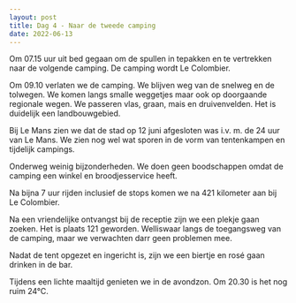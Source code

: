 ```yaml
---
layout: post
title: Dag 4 - Naar de tweede camping
date: 2022-06-13
---
```

Om 07.15 uur uit bed gegaan om de spullen in tepakken en te vertrekken naar de volgende camping. De camping wordt Le Colombier.  

Om 09.10 verlaten we de camping. We blijven weg van de snelweg en de tolwegen. We komen langs smalle weggetjes maar ook op doorgaande regionale wegen. We passeren vlas, graan, mais en druivenvelden. Het is duidelijk een landbouwgebied.  

Bij Le Mans  zien we dat de stad op 12 juni afgesloten was i.v. m. de 24 uur van Le Mans.  We zien nog wel wat sporen in de vorm van tentenkampen en tijdelijk campings.   

Onderweg weinig bijzonderheden. We doen geen boodschappen omdat de camping een winkel en broodjesservice heeft.

Na bijna 7 uur rijden inclusief de stops komen we na 421 kilometer aan bij Le Colombier.  

Na een vriendelijke ontvangst bij de receptie zijn we een plekje gaan zoeken. Het is plaats 121 geworden. Welliswaar langs de toegangsweg van de camping, maar we verwachten darr geen problemen mee.  

Nadat de tent opgezet en ingericht is, zijn we een biertje en rosé gaan drinken in de bar.  

Tijdens een lichte maaltijd genieten we in de avondzon. Om 20.30 is het nog ruim 24°C.
